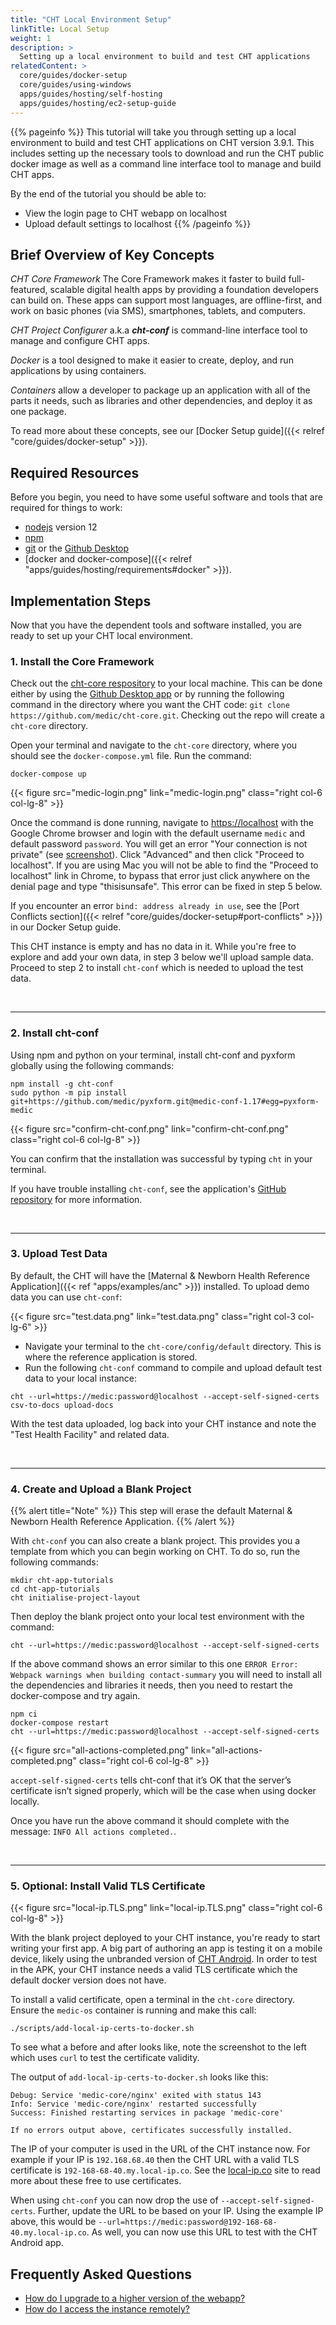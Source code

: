 ```yaml
---
title: "CHT Local Environment Setup"
linkTitle: Local Setup
weight: 1
description: >
  Setting up a local environment to build and test CHT applications
relatedContent: >
  core/guides/docker-setup
  core/guides/using-windows
  apps/guides/hosting/self-hosting
  apps/guides/hosting/ec2-setup-guide
---
```


{{% pageinfo %}}
This tutorial will take you through setting up a local environment to build and test CHT applications on CHT version 3.9.1. This includes setting up the necessary tools to download and run the CHT public docker image as well as a command line interface tool to manage and build CHT apps.

By the end of the tutorial you should be able to:

- View the login page to CHT webapp on localhost
- Upload default settings to localhost
{{% /pageinfo %}}


## Brief Overview of Key Concepts

*CHT Core Framework* The Core Framework makes it faster to build full-featured, scalable digital health apps by providing a foundation developers can build on. These apps can support most languages, are offline-first, and work on basic phones (via SMS), smartphones, tablets, and computers.

*CHT Project Configurer* a.k.a ***cht-conf*** is command-line interface tool to manage and configure CHT apps.

*Docker* is a tool designed to make it easier to create, deploy, and run applications by using containers.  

*Containers* allow a developer to package up an application with all of the parts it needs, such as libraries and other dependencies, and deploy it as one package.

To read more about these concepts, see our [Docker Setup guide]({{< relref "core/guides/docker-setup" >}}).

## Required Resources

Before you begin, you need to have some useful software and tools that are required for things to work:

* [nodejs](https://nodejs.org/en/) version 12
* [npm](https://www.npmjs.com/get-npm)
* [git](https://git-scm.com/downloads) or the [Github Desktop](https://desktop.github.com/)
* [docker and docker-compose]({{< relref "apps/guides/hosting/requirements#docker" >}}).

## Implementation Steps

Now that you have the dependent tools and software installed, you are ready to set up your CHT local environment.



### 1. Install the Core Framework

Check out the [cht-core respository](https://github.com/medic/cht-core) to your local machine. This can be done either by using the [Github Desktop app](https://desktop.github.com/) or by running the following command in the directory where you want the CHT code: `git clone https://github.com/medic/cht-core.git`. Checking out the repo will create a `cht-core` directory.  

Open your terminal and navigate to the `cht-core` directory, where you should see the `docker-compose.yml` file. Run the command:

```shell
docker-compose up
```

{{< figure src="medic-login.png" link="medic-login.png" class="right col-6 col-lg-8" >}}

Once the command is done running, navigate to [https://localhost](https://localhost) with the Google Chrome browser and login with the default username `medic` and default password `password`. You will get an error "Your connection is not private" (see [screenshot](./privacy.error.png)). Click "Advanced" and then click "Proceed to localhost".
If you are using Mac you will not be able to find the "Proceed to localhost" link in Chrome, to bypass that error just click anywhere on the denial page and type "thisisunsafe".
This error can be fixed in step 5 below.

If you encounter an error `bind: address already in use`, see the [Port Conflicts section]({{< relref "core/guides/docker-setup#port-conflicts" >}}) in our Docker Setup guide.

This CHT instance is empty and has no data in it.  While you're free to explore and add your own data, in step 3 below we'll upload sample data.  Proceed to step 2 to install `cht-conf` which is needed to upload the test data.

<br clear="all">

 *****

### 2. Install cht-conf

Using npm and python on your terminal, install cht-conf and pyxform globally using the following commands:

```shell
npm install -g cht-conf
sudo python -m pip install git+https://github.com/medic/pyxform.git@medic-conf-1.17#egg=pyxform-medic
```

{{< figure src="confirm-cht-conf.png" link="confirm-cht-conf.png" class="right col-6 col-lg-8" >}}

You can confirm that the installation was successful by typing `cht` in your terminal.

If you have trouble installing `cht-conf`, see the application's [GitHub repository](https://github.com/medic/cht-conf) for more information.

 <br clear="all">

*****

### 3. Upload Test Data

By default, the CHT will have the [Maternal & Newborn Health Reference Application]({{< ref "apps/examples/anc" >}}) installed. To upload demo data you can use `cht-conf`:

{{< figure src="test.data.png" link="test.data.png" class="right col-3 col-lg-6" >}}

- Navigate your terminal to the `cht-core/config/default` directory. This is where the reference application is stored.
- Run the following `cht-conf` command to compile and upload default test data to your local instance:

```shell  
cht --url=https://medic:password@localhost --accept-self-signed-certs csv-to-docs upload-docs
```

With the test data uploaded, log back into your CHT instance and note the "Test Health Facility" and related data.

<br clear="all">

 *****

### 4. Create and Upload a Blank Project

{{% alert title="Note" %}} This step will erase the default Maternal & Newborn Health Reference Application. {{% /alert %}}

With `cht-conf` you can also create a blank project. This provides you a template from which you can begin working on CHT. To do so, run the following commands:

```shell
mkdir cht-app-tutorials
cd cht-app-tutorials
cht initialise-project-layout
```

Then deploy the blank project onto your local test environment with the command:

```shell
cht --url=https://medic:password@localhost --accept-self-signed-certs
```

If the above command shows an error similar to this one `ERROR Error: Webpack warnings when building contact-summary` you will need to install all the dependencies and libraries it needs, then you need to restart the docker-compose and try again.

```shell
npm ci
docker-compose restart
cht --url=https://medic:password@localhost --accept-self-signed-certs
```

{{< figure src="all-actions-completed.png" link="all-actions-completed.png" class="right col-6 col-lg-8" >}}


`accept-self-signed-certs` tells cht-conf that it’s OK that the server’s certificate isn’t signed properly, which will be the case when using docker locally.

Once you have run the above command it should complete with the message: `INFO All actions completed.`.

<br clear="all">

 *****

### 5. Optional: Install Valid TLS Certificate  

{{< figure src="local-ip.TLS.png" link="local-ip.TLS.png" class="right col-6 col-lg-8" >}}

With the blank project deployed to your CHT instance, you're ready to start writing your first app.  A big part of authoring an app is testing it on a mobile device, likely using the unbranded version of [CHT Android](https://github.com/medic/cht-android).  In order to test in the APK, your CHT instance needs a valid TLS certificate which the default docker version does not have.

To install a valid certificate, open a terminal in the `cht-core` directory. Ensure the `medic-os` container is running and make this call:

```shell
./scripts/add-local-ip-certs-to-docker.sh
```

To see what a before and after looks like, note the screenshot to the left which uses `curl` to test the certificate validity.  

The output of `add-local-ip-certs-to-docker.sh` looks like this:

```
Debug: Service 'medic-core/nginx' exited with status 143
Info: Service 'medic-core/nginx' restarted successfully
Success: Finished restarting services in package 'medic-core'

If no errors output above, certificates successfully installed.
```

The IP of your computer is used in the URL of the CHT instance now.  For example if your IP is `192.168.68.40` then the CHT URL with a valid TLS certificate is `192-168-68-40.my.local-ip.co`.  See the [local-ip.co](http://local-ip.co/) site to read more about these free to use certificates.

When using `cht-conf` you can now drop the use of `--accept-self-signed-certs`. Further, update the URL to be based on your IP.  Using the example IP above, this would be `--url=https://medic:password@192-168-68-40.my.local-ip.co`. As well, you can now use this URL to test with the CHT Android app.

## Frequently Asked Questions

- [How do I upgrade to a higher version of the webapp?](https://forum.communityhealthtoolkit.org/t/cant-upgrade-to-3-8-version/608)
- [How do I access the instance remotely?](https://forum.communityhealthtoolkit.org/t/unable-to-install-core-framework-in-cloud-instance/533)
